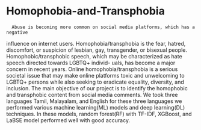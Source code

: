 # Homophobia-and-Transphobia
      Abuse is becoming more common on social media platforms, which has a negative
influence on internet users. Homophobia/transphobia is the fear, hatred, discomfort,
or suspicion of lesbian, gay, transgender, or bisexual people. Homophobic/transphobic
speech, which may be characterized as hate speech directed towards LGBTQ+ individ-
uals, has become a major concern in recent years. Online homophobia/transphobia
is a serious societal issue that may make online platforms toxic and unwelcoming to
LGBTQ+ persons while also seeking to eradicate equality, diversity, and inclusion. The
main objective of our project is to identify the homophobic and transphobic content
from social media comments. We took three languages Tamil, Malayalam, and English
for these three languages we performed various machine learning(ML) models and deep
learning(DL) techniques. In these models, random forest(RF) with TF-IDF, XGBoost,
and LaBSE model performed well with good accuracy.
